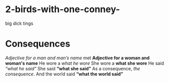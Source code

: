 # 2-birds-with-one-conney-
big dick tings
# Consequences
*Adjective for a man and man’s name*
met
**Adjective for a woman and woman's name**
He wore a *what he wore*
She wore a **what she wore**
He said *“what he said"*
She said **“what she said”**
As a consequence, *the consequence*.
And the world said **“what the world said”**
